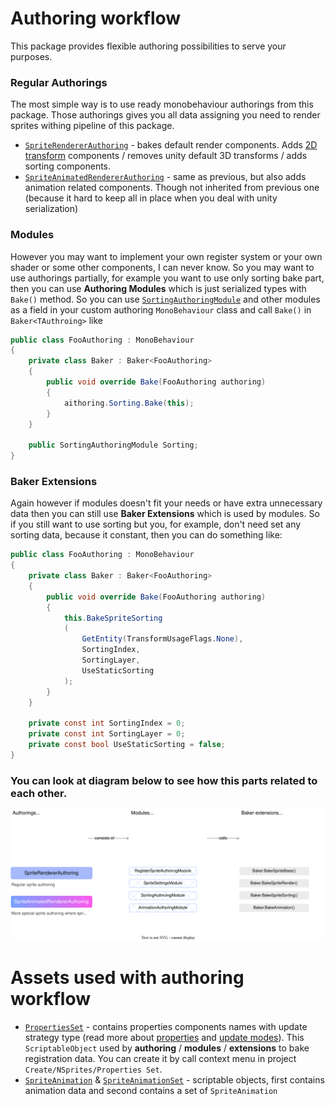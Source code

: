 ﻿# Authoring workflow
This package provides flexible authoring possibilities to serve your purposes.

### Regular **Authorings**
The most simple way is to use ready monobehaviour authorings from this package.
Those authorings gives you all data assigning you need to render sprites withing pipeline of this package.

* [`SpriteRendererAuthoring`](../Base/Authoring/SpriteRendererAuthoring.cs) - bakes default render components. Adds [2D transform](2DTransform.md) components / removes unity default 3D transforms / adds sorting components.
* [`SpriteAnimatedRendererAuthoring`](../Animation/Authoring/SpriteAnimatedRendererAuthoring.cs) - same as previous, but also adds animation related components. Though not inherited from previous one (because it hard to keep all in place when you deal with unity serialization) 

### Modules
However you may want to implement your own register system or your own shader or some other components, I can never know.
So you may want to use authorings partially, for example you want to use only sorting bake part,
then you can use **Authoring Modules** which is just serialized types with `Bake()` method.
So you can use [`SortingAuthoringModule`](/Sorting/Authoring/Modules/SortingAuthoringModule.cs)
and other modules as a field in your custom authoring `MonoBehaviour` class and call `Bake()` in `Baker<TAuthroing>` like
```csharp
public class FooAuthoring : MonoBehaviour
{
    private class Baker : Baker<FooAuthoring>
    {
        public void override Bake(FooAuthoring authoring)
        {
            aithoring.Sorting.Bake(this);
        }
    }
    
    public SortingAuthoringModule Sorting;
}
```

### Baker Extensions
Again however if modules doesn't fit your needs or have extra unnecessary data then you can
still use **Baker Extensions** which is used by modules. So if you still want to use sorting
but you, for example, don't need set any sorting data, because it constant, then you can do something like:
```csharp
public class FooAuthoring : MonoBehaviour
{
    private class Baker : Baker<FooAuthoring>
    {
        public void override Bake(FooAuthoring authoring)
        {
            this.BakeSpriteSorting
            (
                GetEntity(TransformUsageFlags.None),
                SortingIndex,
                SortingLayer,
                UseStaticSorting
            );
        }
    }
    
    private const int SortingIndex = 0;
    private const int SortingLayer = 0;
    private const bool UseStaticSorting = false;
}
```

### You can look at diagram below to see how this parts related to each other.
<img src="NSprites-Foundation-Authoring.drawio.svg" width="800"/>


# Assets used with authoring workflow
* [`PropertiesSet`](/Base/Data/PropertiesSet.cs) - contains properties components names with update strategy type (read more about [properties](https://github.com/Antoshidza/NSprites/wiki/Register-components-as-properties) and [update modes](https://github.com/Antoshidza/NSprites/wiki/Property-update-modes)).
This `ScriptableObject` used by **authoring** / **modules** / **extensions** to bake registration data. You can create it by call context menu in project `Create/NSprites/Properties Set`.
* [`SpriteAnimation`](/Animation/Data/SpriteAnimation.cs) & [`SpriteAnimationSet`](/Animation/Data/SpriteAnimationSet.cs) - scriptable objects, first contains animation data and second contains a set of `SpriteAnimation`
